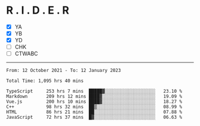 # R . I . D . E . R

- [x] YA
- [x] YB
- [x] YD
- [ ] CHK
- [ ] CTWABC

---

<!--START_SECTION:waka-->

```text
From: 12 October 2021 - To: 12 January 2023

Total Time: 1,095 hrs 40 mins

TypeScript     253 hrs 7 mins  █████▓░░░░░░░░░░░░░░░░░░░   23.10 %
Markdown       209 hrs 12 mins ████▓░░░░░░░░░░░░░░░░░░░░   19.09 %
Vue.js         200 hrs 10 mins ████▓░░░░░░░░░░░░░░░░░░░░   18.27 %
C++            98 hrs 32 mins  ██▒░░░░░░░░░░░░░░░░░░░░░░   08.99 %
HTML           86 hrs 21 mins  ██░░░░░░░░░░░░░░░░░░░░░░░   07.88 %
JavaScript     72 hrs 37 mins  █▓░░░░░░░░░░░░░░░░░░░░░░░   06.63 %
```

<!--END_SECTION:waka-->
